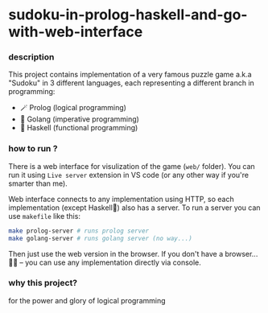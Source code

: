 # sudoku-in-prolog-haskell-and-go-with-web-interface

### description
This project contains implementation of a very famous puzzle game a.k.a "Sudoku" in 3 different languages, each representing a different branch in programming:
- 🪄 Prolog (logical programming) 
- 💪 Golang (imperative programming)
- 🗿 Haskell (functional programming)

### how to run ?
There is a web interface for visulization of the game (`web/` folder). You can run it using `Live server` extension in VS code (or any other way if  you're smarter than me).

Web interface connects to any implementation using HTTP, so each implementation (except Haskell🗿) also has a server. To run a server you can use `makefile` like this:

```bash
make prolog-server # runs prolog server
make golang-server # runs golang server (no way...)
```

Then just use the web version in the browser. If you don't have a browser...🤦‍♂️ – you can use any implementation directly via console.

### why this project?
for the power and glory of logical programming
